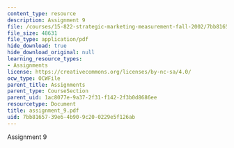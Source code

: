 ```yaml
---
content_type: resource
description: Assignment 9
file: /courses/15-822-strategic-marketing-measurement-fall-2002/7bb8165739e64b909c200229e5f126ab_assignment_9.pdf
file_size: 48631
file_type: application/pdf
hide_download: true
hide_download_original: null
learning_resource_types:
- Assignments
license: https://creativecommons.org/licenses/by-nc-sa/4.0/
ocw_type: OCWFile
parent_title: Assignments
parent_type: CourseSection
parent_uid: 1ac8077e-9a37-2f31-f142-2f3b0d8686ee
resourcetype: Document
title: assignment_9.pdf
uid: 7bb81657-39e6-4b90-9c20-0229e5f126ab
---
```

Assignment 9